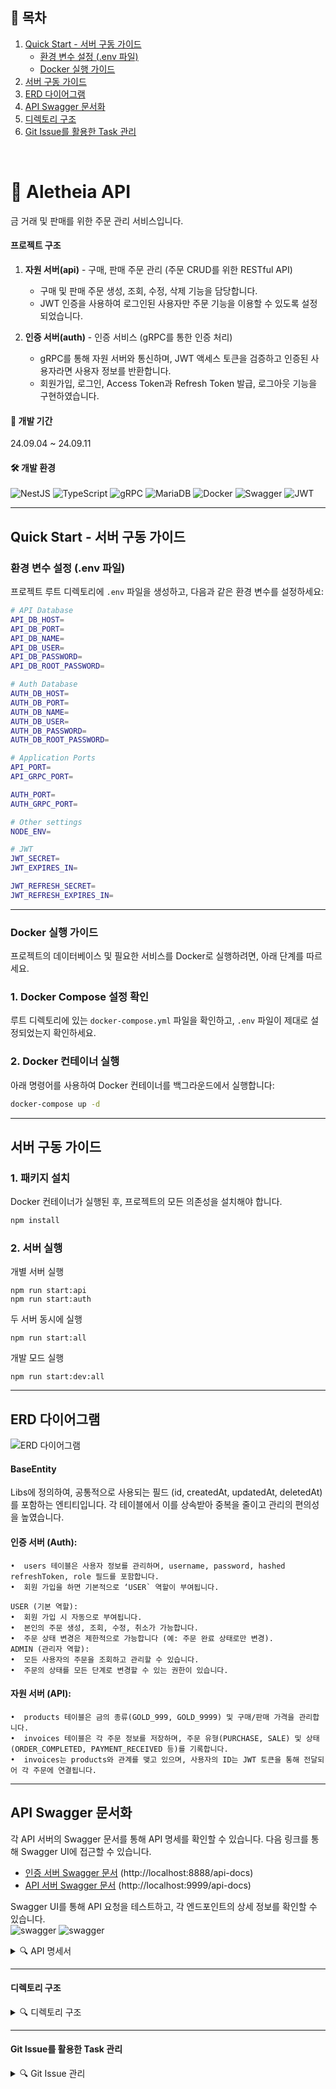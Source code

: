 ## 📑 **목차**

1. [Quick Start - 서버 구동 가이드](#quick-start---서버-구동-가이드)
   - [환경 변수 설정 (.env 파일)](#환경-변수-설정-env-파일)
   - [Docker 실행 가이드](#docker-실행-가이드)
2. [서버 구동 가이드](#서버-구동-가이드)
3. [ERD 다이어그램](#erd-다이어그램)
4. [API Swagger 문서화](#api-swagger-문서화)
5. [디렉토리 구조](#디렉토리-구조)
6. [Git Issue를 활용한 Task 관리](#git-issue를-활용한-task-관리)

<br>

# 👑 Aletheia API

금 거래 및 판매를 위한 주문 관리 서비스입니다.

#### 프로젝트 구조

1. **자원 서버(api)** - 구매, 판매 주문 관리 (주문 CRUD를 위한 RESTful API)

   - 구매 및 판매 주문 생성, 조회, 수정, 삭제 기능을 담당합니다.
   - JWT 인증을 사용하여 로그인된 사용자만 주문 기능을 이용할 수 있도록 설정되었습니다.

2. **인증 서버(auth)** - 인증 서비스 (gRPC를 통한 인증 처리)
   - gRPC를 통해 자원 서버와 통신하며, JWT 액세스 토큰을 검증하고 인증된 사용자라면 사용자 정보를 반환합니다.
   - 회원가입, 로그인, Access Token과 Refresh Token 발급, 로그아웃 기능을 구현하였습니다.

#### 📅 개발 기간

24.09.04 ~ 24.09.11

#### 🛠️ 개발 환경

![NestJS](https://img.shields.io/badge/NestJS-E0234E?style=for-the-badge&logo=nestjs&logoColor=white) ![TypeScript](https://img.shields.io/badge/TypeScript-3178C6?style=for-the-badge&logo=typescript&logoColor=white) ![gRPC](https://img.shields.io/badge/gRPC-009688?style=for-the-badge&logo=grpc&logoColor=white) ![MariaDB](https://img.shields.io/badge/MariaDB-003545?style=for-the-badge&logo=mariadb&logoColor=white) ![Docker](https://img.shields.io/badge/Docker-2496ED?style=for-the-badge&logo=docker&logoColor=white) ![Swagger](https://img.shields.io/badge/Swagger-85EA2D?style=for-the-badge&logo=swagger&logoColor=white) ![JWT](https://img.shields.io/badge/JWT-000000?style=for-the-badge&logo=JSON%20web%20tokens&logoColor=white)

---

## Quick Start - 서버 구동 가이드

### 환경 변수 설정 (.env 파일)

프로젝트 루트 디렉토리에 `.env` 파일을 생성하고, 다음과 같은 환경 변수를 설정하세요:

```bash
# API Database
API_DB_HOST=
API_DB_PORT=
API_DB_NAME=
API_DB_USER=
API_DB_PASSWORD=
API_DB_ROOT_PASSWORD=

# Auth Database
AUTH_DB_HOST=
AUTH_DB_PORT=
AUTH_DB_NAME=
AUTH_DB_USER=
AUTH_DB_PASSWORD=
AUTH_DB_ROOT_PASSWORD=

# Application Ports
API_PORT=
API_GRPC_PORT=

AUTH_PORT=
AUTH_GRPC_PORT=

# Other settings
NODE_ENV=

# JWT
JWT_SECRET=
JWT_EXPIRES_IN=

JWT_REFRESH_SECRET=
JWT_REFRESH_EXPIRES_IN=
```

---

### Docker 실행 가이드

프로젝트의 데이터베이스 및 필요한 서비스를 Docker로 실행하려면, 아래 단계를 따르세요.

### 1. Docker Compose 설정 확인

루트 디렉토리에 있는 `docker-compose.yml` 파일을 확인하고, `.env` 파일이 제대로 설정되었는지 확인하세요.

### 2. Docker 컨테이너 실행

아래 명령어를 사용하여 Docker 컨테이너를 백그라운드에서 실행합니다:

```bash
docker-compose up -d
```

---

## 서버 구동 가이드

### 1. 패키지 설치

Docker 컨테이너가 실행된 후, 프로젝트의 모든 의존성을 설치해야 합니다.

```bash
npm install
```

### 2. 서버 실행

개별 서버 실행

```
npm run start:api
npm run start:auth
```

두 서버 동시에 실행

```
npm run start:all
```

개발 모드 실행

```
npm run start:dev:all
```

---

## ERD 다이어그램

![ERD 다이어그램](/docs/erd.png)

#### **BaseEntity**

Libs에 정의하여, 공통적으로 사용되는 필드 (id, createdAt, updatedAt, deletedAt)를 포함하는 엔티티입니다. 각 테이블에서 이를 상속받아 중복을 줄이고 관리의 편의성을 높였습니다.

#### **인증 서버 (Auth)**:

    •  users 테이블은 사용자 정보를 관리하며, username, password, hashed refreshToken, role 필드를 포함합니다.
    •  회원 가입을 하면 기본적으로 ‘USER` 역할이 부여됩니다.

    USER (기본 역할):
    •  회원 가입 시 자동으로 부여됩니다.
    •  본인의 주문 생성, 조회, 수정, 취소가 가능합니다.
    •  주문 상태 변경은 제한적으로 가능합니다 (예: 주문 완료 상태로만 변경).
    ADMIN (관리자 역할):
    •  모든 사용자의 주문을 조회하고 관리할 수 있습니다.
    •  주문의 상태를 모든 단계로 변경할 수 있는 권한이 있습니다.

#### **자원 서버 (API)**:

    •  products 테이블은 금의 종류(GOLD_999, GOLD_9999) 및 구매/판매 가격을 관리합니다.
    •  invoices 테이블은 각 주문 정보를 저장하며, 주문 유형(PURCHASE, SALE) 및 상태(ORDER_COMPLETED, PAYMENT_RECEIVED 등)를 기록합니다.
    •  invoices는 products와 관계를 맺고 있으며, 사용자의 ID는 JWT 토큰을 통해 전달되어 각 주문에 연결됩니다.

---

## API Swagger 문서화

각 API 서버의 Swagger 문서를 통해 API 명세를 확인할 수 있습니다. 다음 링크를 통해 Swagger UI에 접근할 수 있습니다.

- [인증 서버 Swagger 문서](http://localhost:8888/api-docs) (http://localhost:8888/api-docs)
- [API 서버 Swagger 문서](http://localhost:9999/api-docs) (http://localhost:9999/api-docs)

Swagger UI를 통해 API 요청을 테스트하고, 각 엔드포인트의 상세 정보를 확인할 수 있습니다. <br>
![swagger](/docs/authswagger.png)
![swagger](/docs/apiswagger.png)

<details>
  <summary>🔍 API 명세서</summary>
  
## 1. 인증 API

### 1.1 회원가입

```
POST /auth/register
```

새로운 사용자를 등록합니다.

**요청 본문 예시:**

```json
{
  "username": "john_doe",
  "password": "strong_password_123"
}
```

**응답:**

- `204 No Content`: 회원가입 성공
- `400 Bad Request`: 잘못된 요청 (빈 값 또는 잘못된 형식)
- `409 Conflict`: 이미 존재하는 계정명

### 1.2 로그인

```
POST /auth/login
```

사용자 로그인을 처리합니다.

**요청 본문 예시:**

```json
{
  "username": "john_doe",
  "password": "strong_password_123"
}
```

**응답:**

- `200 OK`: 로그인 성공 (액세스 토큰과 리프레시 토큰 발급)
- `400 Bad Request`: 잘못된 요청 (계정명이나 비밀번호가 빈 값)
- `401 Unauthorized`: 로그인 실패 (아이디 또는 비밀번호 오류)

### 1.3 토큰 갱신

```
POST /auth/refresh
```

리프레시 토큰을 사용해 새로운 액세스 토큰을 발급받습니다.

**헤더:**

```
Authorization: Bearer {refresh_token}
```

**응답:**

- `200 OK`: 새로운 액세스 토큰 발급 성공
- `401 Unauthorized`: 리프레시 토큰이 유효하지 않거나 만료됨

### 1.4 로그아웃

```
POST /auth/logout
```

사용자 로그아웃을 처리합니다.

**헤더:**

```
Authorization: Bearer {access_token}
```

**응답:**

- `204 No Content`: 로그아웃 성공
- `401 Unauthorized`: 토큰이 유효하지 않거나 만료됨

## 2. 주문 API

### 2.1 주문 목록 조회

```
GET /orders
```

페이지네이션이 적용된 주문 목록을 조회합니다. 사용자는 본인의 주문만 조회할 수 있으며, 관리자는 모든 주문을 조회할 수 있습니다.

**쿼리 매개변수:**

- `date`: 날짜별 필터링 (YYYY-MM-DD 형식)
- `limit`: 한 페이지당 항목 수 (기본값: 10)
- `offset`: 건너뛸 항목 수 (기본값: 0)
- `orderType`: 주문 유형별 필터링 (PURCHASE: 구매, SALE: 판매)

**헤더:**

```
Authorization: Bearer {access_token}
```

**응답:**

- `200 OK`: 주문 목록 조회 성공
- `400 Bad Request`: 잘못된 입력 정보
- `401 Unauthorized`: 인증 실패

### 2.2 주문 상세 조회

```
GET /orders/{orderId}
```

주문 ID로 금 주문의 상세 정보를 조회합니다. 사용자는 본인의 주문만 조회할 수 있습니다.

**헤더:**

```
Authorization: Bearer {access_token}
```

**응답:**

- `200 OK`: 주문 상세 조회 성공
- `401 Unauthorized`: 인증 실패
- `403 Forbidden`: 해당 주문에 접근할 권한이 없음
- `404 Not Found`: 해당 주문을 찾을 수 없음

### 2.3 주문 취소

```
DELETE /orders/{orderId}
```

주문을 취소합니다. 본인의 주문만 취소 가능하며, 주문 완료/입금 완료/송금 완료 상태에서만 취소가 가능합니다.

**헤더:**

```
Authorization: Bearer {access_token}
```

**응답:**

- `200 OK`: 주문 취소 성공
- `401 Unauthorized`: 인증 실패
- `403 Forbidden`: 주문을 취소할 권한이 없음
- `404 Not Found`: 해당 주문을 찾을 수 없음

### 2.4 금 구매 주문 생성

```
POST /orders/purchase
```

새로운 금 구매 주문을 생성합니다.

**헤더:**

```
Authorization: Bearer {access_token}
```

**요청 본문:**

```json
{
  "productType": "GOLD_999",
  "quantity": 10.5,
  "deliveryAddress": "서울시 강남구 테헤란로 123",
  "recipientName": "홍길동",
  "contactNumber": "010-1234-5678",
  "postalCode": "12345"
}
```

**응답:**

- `201 Created`: 주문 생성 성공
- `400 Bad Request`: 잘못된 입력 정보
- `401 Unauthorized`: 인증 실패

### 2.5 금 판매 주문 생성

```
POST /orders/sale
```

새로운 금 판매 주문을 생성합니다.

**헤더:**

```
Authorization: Bearer {access_token}
```

**요청 본문:**

```json
{
  "productType": "GOLD_999",
  "quantity": 10.5,
  "deliveryAddress": "서울시 강남구 테헤란로 123",
  "recipientName": "홍길동",
  "contactNumber": "010-1234-5678",
  "postalCode": "12345"
}
```

**응답:**

- `201 Created`: 주문 생성 성공
- `400 Bad Request`: 잘못된 입력 정보
- `401 Unauthorized`: 인증 실패

### 2.6 주문 상태 변경

```
PATCH /orders/{orderId}/status
```

주문의 상태를 변경합니다. 관리자는 모든 상태로 변경이 가능하고, 일반 사용자는 주문 완료 상태로만 변경 가능합니다.

**헤더:**

```
Authorization: Bearer {access_token}
```

**요청 본문 예시:**

```json
{
  "status": "ORDER_COMPLETED"
}
```

**응답:**

- `200 OK`: 주문 상태 변경 성공
- `400 Bad Request`: 잘못된 입력 정보 또는 유효하지 않은 상태 변경
- `401 Unauthorized`: 인증 실패
- `403 Forbidden`: 주문 상태를 변경할 권한이 없음
- `404 Not Found`: 해당 주문을 찾을 수 없음
</details>

---

#### 디렉토리 구조

<details>
  <summary>🔍 디렉토리 구조</summary>

```
├── apps
│   ├── api
│   │   ├── src
│   │   │   ├── common
│   │   │   │   └── pagination-response.interface.ts
│   │   │   ├── dto
│   │   │   │   ├── create-order.dto.ts
│   │   │   │   ├── get-orders.dto.ts
│   │   │   │   └── update-status.dto.ts
│   │   │   ├── entities
│   │   │   │   ├── invoice.entity.ts
│   │   │   │   └── product.entity.ts
│   │   │   ├── guards
│   │   │   │   └── grpc-auth.guard.ts
│   │   │   ├── main.ts
│   │   │   ├── order.controller.spec.ts
│   │   │   ├── order.controller.ts
│   │   │   ├── order.module.ts
│   │   │   ├── order.service.ts
│   │   │   └── proto
│   │   │       └── auth.proto
│   │   ├── test
│   │   │   ├── app.e2e-spec.ts
│   │   │   └── jest-e2e.json
│   │   └── tsconfig.app.json
│   └── auth
│       ├── src
│       │   ├── auth-grpc.controller.ts
│       │   ├── auth.controller.spec.ts
│       │   ├── auth.controller.ts
│       │   ├── auth.module.ts
│       │   ├── auth.service.ts
│       │   ├── dto
│       │   │   ├── login.dto.ts
│       │   │   └── register.dto.ts
│       │   ├── entities
│       │   │   └── user.entity.ts
│       │   ├── guards
│       │   │   ├── jwt-auth.guard.ts
│       │   │   └── jwt-refresh.guard.ts
│       │   ├── main.ts
│       │   ├── proto
│       │   │   └── auth.proto
│       │   └── strategies
│       │       ├── jwt-auth.strategy.ts
│       │       ├── jwt-refresh.strategy.ts
│       │       └── jwt.types.ts
│       ├── test
│       │   ├── app.e2e-spec.ts
│       │   └── jest-e2e.json
│       └── tsconfig.app.json
├── db-init
│   ├── api-init.sh
│   └── auth-init.sh
├── docker-compose.yml
├── libs
│   └── shared
│       ├── src
│       │   ├── database
│       │   │   ├── base.entity.ts
│       │   │   └── database.module.ts
│       │   ├── filters
│       │   │   └── global-exception.filter.ts
│       │   ├── index.ts
│       │   ├── logger
│       │   │   └── logger.module.ts
│       │   ├── shared.module.ts
│       │   ├── shared.service.spec.ts
│       │   └── shared.service.ts
│       └── tsconfig.lib.json
├── nest-cli.json
├── package-lock.json
├── package.json
└── tsconfig.json
```

</details>

---

#### Git Issue를 활용한 Task 관리

<details>
  <summary>🔍 Git Issue 관리</summary>

![Issue](/docs/Issue.png)
